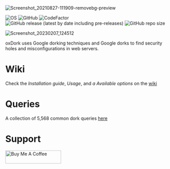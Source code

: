 ![Screenshot_20210827-111909-removebg-preview](https://user-images.githubusercontent.com/74001397/131107876-db415339-0c1d-4876-8665-fe9b76c4518c.png)

![OS](https://img.shields.io/badge/OS-GNU%2FLinux-red?style=for-the-badge&logo=linux)
![GitHub](https://img.shields.io/github/license/rly0nheart/oxdork?style=for-the-badge&logo=github)
![CodeFactor](https://www.codefactor.io/repository/github/rly0nheart/oxdork/badge?style=for-the-badge&logo=codefactor)
![GitHub release (latest by date including pre-releases)](https://img.shields.io/github/v/release/rly0nheart/oxdork?include_prereleases&style=for-the-badge&logo=github)
![GitHub repo size](https://img.shields.io/github/repo-size/rly0nheart/oxdork?style=for-the-badge&logo=github)



![Screenshot_20230207_124512](https://user-images.githubusercontent.com/74001397/217223738-9a432f18-a30e-4121-87ca-09c7dad081e3.png)

oxDork uses Google dorking techniques and Google dorks to find security holes and misconfigurations in web servers.


# Wiki
Check the *Installation guide*, *Usage*, and *a
Available options* on the [wiki](https://github.com/rly0nheart/oxdork/wiki/)


# Queries
A collection of 5,568 common dork queries [here](https://github.com/rly0nheart/oxdork/tree/master/dork_queries)


# Support
<a href="https://www.buymeacoffee.com/189381184" target="_blank"><img src="https://cdn.buymeacoffee.com/buttons/default-orange.png" alt="Buy Me A Coffee" height="41" width="174"></a>
